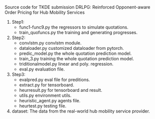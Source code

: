 Source code for TKDE submission
DRLPG: Reinforced Opponent-aware Order Pricing for Hub Mobility Services

1. Step1:
    - func1-func9.py the regressors to simulate quotations.
    - train_quofuncs.py the training and generating progresses.
2. Step2:
    - convlstm.py convlstm module.
    - dataloader.py customized dataloader from pytorch.
    - predic_model.py the whole quotation prediction model.
    - train_3.py training the whole quotation prediction model.
    - triditionalmodel.py linear and poly. regression.
    - eval.py evaluation file.
3. Step3:
    - evalpred.py eval file for preditions.
    - extract.py for tensorboard.
    - heurresult.py for tensorboard and result.
    - utils.py environment utils.
    - heuristic_agent.py agents file.
    - heurtest.py testing file.
4. dataset:
    The data from the real-world hub mobility service provider.

